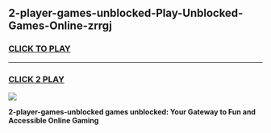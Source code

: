 
## 2-player-games-unblocked-Play-Unblocked-Games-Online-zrrgj
<h3>
<a href="https://premium76.site?title=2-player-games-unblocked&ref=25A">CLICK TO PLAY</a></h3>
<hr>

<h3>
<a href="https://premium76.site?title=2-player-games-unblocked&ref=25A">CLICK 2 PLAY</a>
  
</h3>

<a href="https://premium76.site?title=2-player-games-unblocked&ref=25A"><img src="https://clearcache.store/games.png"></a>


**2-player-games-unblocked games unblocked: Your Gateway to Fun and Accessible Online Gaming**
